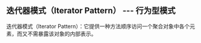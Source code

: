 ## 迭代器模式（Iterator Pattern） --- 行为型模式


迭代器模式（Iterator Pattern）：它提供一种方法顺序访问一个聚合对象中各个元素，而又不需暴露该对象的内部表示。


